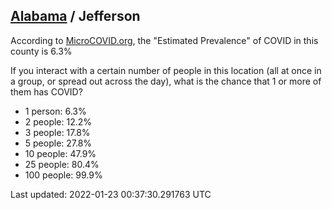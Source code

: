 
## [Alabama](/united-states/alabama) / Jefferson

According to [MicroCOVID.org](http://microcovid.org),
the "Estimated Prevalence" of COVID in this county is 6.3%

If you interact with a certain number of people in this location
(all at once in a group, or spread out across the day), what is the chance that
1 or more of them has COVID?

- 1 person: 6.3%
- 2 people: 12.2%
- 3 people: 17.8%
- 5 people: 27.8%
- 10 people: 47.9%
- 25 people: 80.4%
- 100 people: 99.9%

Last updated: 2022-01-23 00:37:30.291763 UTC
